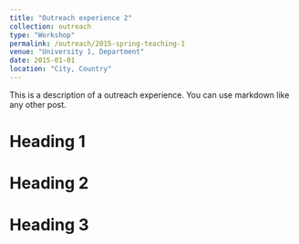 ```yaml
---
title: "Outreach experience 2"
collection: outreach
type: "Workshop"
permalink: /outreach/2015-spring-teaching-1
venue: "University 1, Department"
date: 2015-01-01
location: "City, Country"
---
```


This is a description of a outreach experience. You can use markdown like any other post.

Heading 1
======

Heading 2
======

Heading 3
======
